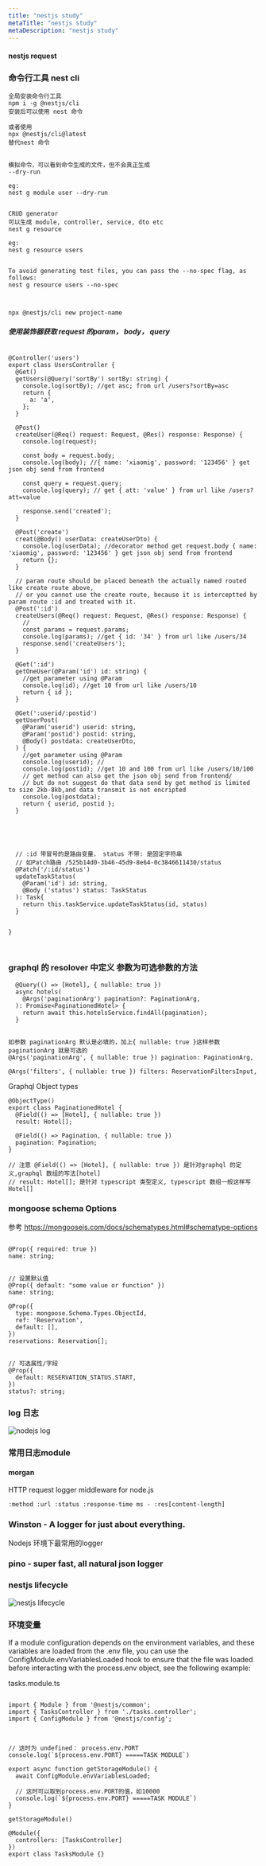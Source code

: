 ```yaml
---
title: "nestjs study"
metaTitle: "nestjs study"
metaDescription: "nestjs study"
---
```


#### nestjs request

### 命令行工具 nest cli
```
全局安装命令行工具
npm i -g @nestjs/cli
安装后可以使用 nest 命令

或者使用
npx @nestjs/cli@latest
替代nest 命令


模拟命令，可以看到命令生成的文件，但不会真正生成
--dry-run

eg:
nest g module user --dry-run


CRUD generator
可以生成 module, controller, service, dto etc
nest g resource

eg:
nest g resource users


To avoid generating test files, you can pass the --no-spec flag, as follows: 
nest g resource users --no-spec



npx @nestjs/cli new project-name
```

##### 使用装饰器获取 request 的param， body， query
```

@Controller('users')
export class UsersController {
  @Get()
  getUsers(@Query('sortBy') sortBy: string) {
    console.log(sortBy); //get asc; from url /users?sortBy=asc
    return {
      a: 'a',
    };
  }

  @Post()
  createUser(@Req() request: Request, @Res() response: Response) {
    console.log(request);

    const body = request.body;
    console.log(body); //{ name: 'xiaomig', password: '123456' } get json obj send from frontend

    const query = request.query;
    console.log(query); // get { att: 'value' } from url like /users?att=value

    response.send('created');
  }

  @Post('create')
  creat(@Body() userData: createUserDto) {
    console.log(userData); //decorator method get request.body { name: 'xiaomig', password: '123456' } get json obj send from frontend
    return {};
  }

  // param route should be placed beneath the actually named routed like create route above,
  // or you cannot use the create route, because it is interceptted by param route :id and treated with it.
  @Post(':id')
  createUsers(@Req() request: Request, @Res() response: Response) {
    //
    const params = request.params;
    console.log(params); //get { id: '34' } from url like /users/34
    response.send('createUsers');
  }

  @Get(':id')
  getOneUser(@Param('id') id: string) {
    //get parameter using @Param
    console.log(id); //get 10 from url like /users/10
    return { id };
  }

  @Get(':userid/:postid')
  getUserPost(
    @Param('userid') userid: string,
    @Param('postid') postid: string,
    @Body() postdata: createUserDto,
  ) {
    //get parameter using @Param
    console.log(userid); //
    console.log(postid); //get 10 and 100 from url like /users/10/100
    // get method can also get the json obj send from frontend/
    // but do not suggest do that data send by get method is limited to size 2kb-8kb,and data transmit is not encripted
    console.log(postdata);
    return { userid, postid };
  }





  // :id 带冒号的是路由变量， status 不带: 是固定字符串
  // 如Patch路由 /525b14d0-3b46-45d9-8e64-0c3846611430/status
  @Patch('/:id/status')
  updateTaskStatus(
    @Param('id') id: string,
    @Body ('status') status: TaskStatus
  ): Task{
    return this.taskService.updateTaskStatus(id, status)
  }


}



```



### graphql 的 resolover 中定义 参数为可选参数的方法
```
  @Query(() => [Hotel], { nullable: true })
  async hotels(
    @Args('paginationArg') pagination?: PaginationArg,
  ): Promise<PaginationedHotel> {
    return await this.hotelsService.findAll(pagination);
  }


如参数 paginationArg 默认是必填的，加上{ nullable: true }这样参数 paginationArg 就是可选的
@Args('paginationArg', { nullable: true }) pagination: PaginationArg,

@Args('filters', { nullable: true }) filters: ReservationFiltersInput,
```

Graphql Object types
```
@ObjectType()
export class PaginationedHotel {
  @Field(() => [Hotel], { nullable: true })
  result: Hotel[];

  @Field(() => Pagination, { nullable: true })
  pagination: Pagination;
}

// 注意 @Field(() => [Hotel], { nullable: true }) 是针对graphql 的定义,graphql 数组的写法[hotel]
// result: Hotel[]; 是针对 typescript 类型定义, typescript 数组一般这样写 Hotel[]
```


### mongoose schema Options

参考
https://mongoosejs.com/docs/schematypes.html#schematype-options

```

@Prop({ required: true })
name: string;


// 设置默认值
@Prop({ default: "some value or function" })
name: string;

@Prop({
  type: mongoose.Schema.Types.ObjectId,
  ref: 'Reservation',
  default: [],
})
reservations: Reservation[];


// 可选属性/字段
@Prop({
  default: RESERVATION_STATUS.START,
})
status?: string;

```



### log 日志
![nodejs log](https://raw.githubusercontent.com/Boytobeaman/learnnote.site/master/static/documents/images/nodejs-log.png)

### 常用日志module
#### morgan
HTTP request logger middleware for node.js
```
:method :url :status :response-time ms - :res[content-length]
```

### Winston - A logger for just about everything.
Nodejs 环境下最常用的logger


### pino - super fast, all natural json logger

### nestjs lifecycle
![nestjs lifecycle](https://raw.githubusercontent.com/Boytobeaman/learnnote.site/master/static/documents/images/nestjs-lifecycle.png)




### 环境变量
If a module configuration depends on the environment variables, and these variables are loaded from the .env file, you can use the ConfigModule.envVariablesLoaded hook to ensure that the file was loaded before interacting with the process.env object, see the following example:  

tasks.module.ts
```

import { Module } from '@nestjs/common';
import { TasksController } from './tasks.controller';
import { ConfigModule } from '@nestjs/config';



// 这时为 undefined： process.env.PORT
console.log(`${process.env.PORT} =====TASK MODULE`)

export async function getStorageModule() {
  await ConfigModule.envVariablesLoaded;

  // 这时可以取到process.env.PORT的值，如10000 
  console.log(`${process.env.PORT} =====TASK MODULE`)
}

getStorageModule()

@Module({
  controllers: [TasksController]
})
export class TasksModule {}

```